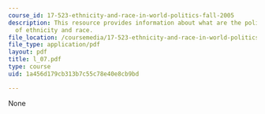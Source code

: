 ```yaml
---
course_id: 17-523-ethnicity-and-race-in-world-politics-fall-2005
description: This resource provides information about what are the political dimensions
  of ethnicity and race.
file_location: /coursemedia/17-523-ethnicity-and-race-in-world-politics-fall-2005/1a456d179cb313b7c55c78e40e8cb9bd_l_07.pdf
file_type: application/pdf
layout: pdf
title: l_07.pdf
type: course
uid: 1a456d179cb313b7c55c78e40e8cb9bd

---
```

None